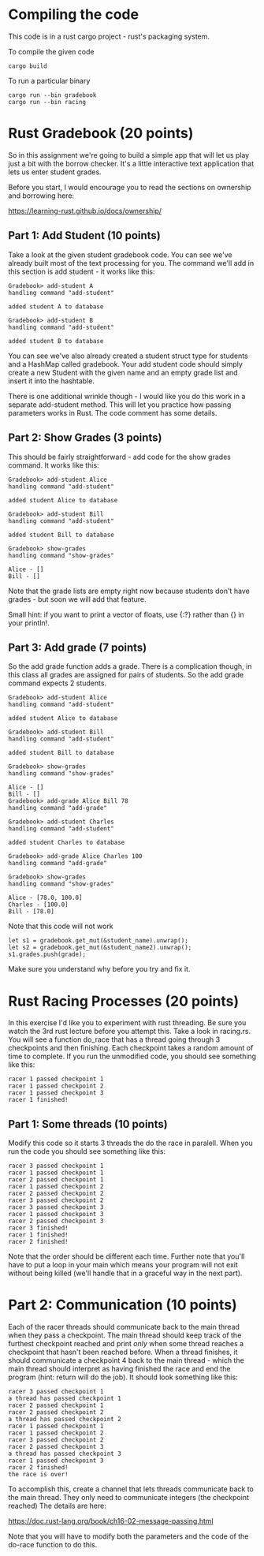 # Compiling the code

This code is in a rust cargo project - rust's packaging system.

To compile the given code

    cargo build
    
To run a particular binary

    cargo run --bin gradebook
    cargo run --bin racing

# Rust Gradebook (20 points)

So in this assignment we're going to build a simple app that will let
us play just a bit with the borrow checker.  It's a little interactive
text application that lets us enter student grades.

Before you start, I would encourage you to read the sections on
ownership and borrowing here:

https://learning-rust.github.io/docs/ownership/

## Part 1: Add Student (10 points)

Take a look at the given student gradebook code.  You can see we've
already built most of the text processing for you.  The command we'll
add in this section is add student - it works like this:

    Gradebook> add-student A
    handling command "add-student"
    
    added student A to database
    
    Gradebook> add-student B
    handling command "add-student"
    
    added student B to database

You can see we've also already created a student struct type for
students and a HashMap called gradebook.  Your add student code should
simply create a new Student with the given name and an empty grade
list and insert it into the hashtable.

There is one additional wrinkle though - I would like you do this work
in a separate add-student method.  This will let you practice how
passing parameters works in Rust.  The code comment has some details.

## Part 2: Show Grades (3 points)

This should be fairly straightforward - add code for the show grades
command.  It works like this:

    Gradebook> add-student Alice
    handling command "add-student"
    
    added student Alice to database
    
    Gradebook> add-student Bill
    handling command "add-student"
    
    added student Bill to database
    
    Gradebook> show-grades
    handling command "show-grades"
    
    Alice - []
    Bill - []

Note that the grade lists are empty right now because students don't
have grades - but soon we will add that feature.

Small hint: if you want to print a vector of floats, use {:?} rather
than {} in your println!.

## Part 3: Add grade (7 points)

So the add grade function adds a grade.  There is a complication
though, in this class all grades are assigned for pairs of students.
So the add grade command expects 2 students.

    Gradebook> add-student Alice
    handling command "add-student"
    
    added student Alice to database
    
    Gradebook> add-student Bill
    handling command "add-student"
    
    added student Bill to database
    
    Gradebook> show-grades
    handling command "show-grades"
    
    Alice - []
    Bill - []
    Gradebook> add-grade Alice Bill 78
    handling command "add-grade"
    
    Gradebook> add-student Charles
    handling command "add-student"
    
    added student Charles to database
    
    Gradebook> add-grade Alice Charles 100
    handling command "add-grade"
    
    Gradebook> show-grades
    handling command "show-grades"
    
    Alice - [78.0, 100.0]
    Charles - [100.0]
    Bill - [78.0]
    
Note that this code will not work

    let s1 = gradebook.get_mut(&student_name).unwrap();
    let s2 = gradebook.get_mut(&student_name2).unwrap();
    s1.grades.push(grade);

Make sure you understand why before you try and fix it.

# Rust Racing Processes (20 points)

In this exercise I'd like you to experiment with rust threading.  Be
sure you watch the 3rd rust lecture before you attempt this.  Take a
look in racing.rs.  You will see a function do_race that has a thread
going through 3 checkpoints and then finishing.  Each checkpoint takes
a random amount of time to complete.  If you run the unmodified code,
you should see something like this:

    racer 1 passed checkpoint 1
    racer 1 passed checkpoint 2
    racer 1 passed checkpoint 3
    racer 1 finished!

## Part 1: Some threads (10 points)

Modify this code so it starts 3 threads the do the race in paralell.
When you run the code you should see something like this:

    racer 3 passed checkpoint 1
    racer 1 passed checkpoint 1
    racer 2 passed checkpoint 1
    racer 1 passed checkpoint 2
    racer 2 passed checkpoint 2
    racer 3 passed checkpoint 2
    racer 3 passed checkpoint 3
    racer 1 passed checkpoint 3
    racer 2 passed checkpoint 3
    racer 3 finished!
    racer 1 finished!
    racer 2 finished!

Note that the order should be different each time.  Further note that
you'll have to put a loop in your main which means your program will
not exit without being killed (we'll handle that in a graceful way in
the next part).

# Part 2: Communication (10 points)

Each of the racer threads should communicate back to the main thread
when they pass a checkpoint.  The main thread should keep track of the
furthest checkpoint reached and print *only* when some thread reaches
a checkpoint that hasn't been reached before.  When a thread finishes,
it should communicate a checkpoint 4 back to the main thread - which
the main thread should interpret as having finished the race and end
the program (hint: return will do the job).  It should look something
like this:

    racer 3 passed checkpoint 1
    a thread has passed checkpoint 1
    racer 2 passed checkpoint 1
    racer 2 passed checkpoint 2
    a thread has passed checkpoint 2
    racer 1 passed checkpoint 1
    racer 1 passed checkpoint 2
    racer 3 passed checkpoint 2
    racer 2 passed checkpoint 3
    a thread has passed checkpoint 3
    racer 1 passed checkpoint 3
    racer 2 finished!
    the race is over!

To accomplish this, create a channel that lets threads communicate
back to the main thread.  They only need to communicate integers (the
checkpoint reached) The details are here:

https://doc.rust-lang.org/book/ch16-02-message-passing.html

Note that you will have to modify both the parameters and the code of
the do-race function to do this.
